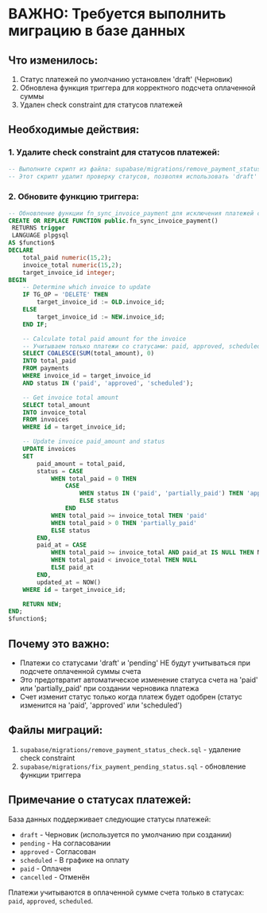 # ВАЖНО: Требуется выполнить миграцию в базе данных

## Что изменилось:
1. Статус платежей по умолчанию установлен 'draft' (Черновик)
2. Обновлена функция триггера для корректного подсчета оплаченной суммы
3. Удален check constraint для статусов платежей

## Необходимые действия:

### 1. Удалите check constraint для статусов платежей:

```sql
-- Выполните скрипт из файла: supabase/migrations/remove_payment_status_check.sql
-- Этот скрипт удалит проверку статусов, позволяя использовать 'draft'
```

### 2. Обновите функцию триггера:

```sql
-- Обновление функции fn_sync_invoice_payment для исключения платежей со статусами 'draft' и 'pending' из подсчета paid_amount
CREATE OR REPLACE FUNCTION public.fn_sync_invoice_payment()
 RETURNS trigger
 LANGUAGE plpgsql
AS $function$
DECLARE
    total_paid numeric(15,2);
    invoice_total numeric(15,2);
    target_invoice_id integer;
BEGIN
    -- Determine which invoice to update
    IF TG_OP = 'DELETE' THEN
        target_invoice_id := OLD.invoice_id;
    ELSE
        target_invoice_id := NEW.invoice_id;
    END IF;

    -- Calculate total paid amount for the invoice
    -- Учитываем только платежи со статусами: paid, approved, scheduled
    SELECT COALESCE(SUM(total_amount), 0)
    INTO total_paid
    FROM payments
    WHERE invoice_id = target_invoice_id
    AND status IN ('paid', 'approved', 'scheduled');

    -- Get invoice total amount
    SELECT total_amount
    INTO invoice_total
    FROM invoices
    WHERE id = target_invoice_id;

    -- Update invoice paid_amount and status
    UPDATE invoices
    SET
        paid_amount = total_paid,
        status = CASE
            WHEN total_paid = 0 THEN
                CASE
                    WHEN status IN ('paid', 'partially_paid') THEN 'approved'
                    ELSE status
                END
            WHEN total_paid >= invoice_total THEN 'paid'
            WHEN total_paid > 0 THEN 'partially_paid'
            ELSE status
        END,
        paid_at = CASE
            WHEN total_paid >= invoice_total AND paid_at IS NULL THEN NOW()
            WHEN total_paid < invoice_total THEN NULL
            ELSE paid_at
        END,
        updated_at = NOW()
    WHERE id = target_invoice_id;

    RETURN NEW;
END;
$function$;
```

## Почему это важно:
- Платежи со статусами 'draft' и 'pending' НЕ будут учитываться при подсчете оплаченной суммы счета
- Это предотвратит автоматическое изменение статуса счета на 'paid' или 'partially_paid' при создании черновика платежа
- Счет изменит статус только когда платеж будет одобрен (статус изменится на 'paid', 'approved' или 'scheduled')

## Файлы миграций:
1. `supabase/migrations/remove_payment_status_check.sql` - удаление check constraint
2. `supabase/migrations/fix_payment_pending_status.sql` - обновление функции триггера

## Примечание о статусах платежей:
База данных поддерживает следующие статусы платежей:
- `draft` - Черновик (используется по умолчанию при создании)
- `pending` - На согласовании
- `approved` - Согласован
- `scheduled` - В графике на оплату
- `paid` - Оплачен
- `cancelled` - Отменён

Платежи учитываются в оплаченной сумме счета только в статусах: `paid`, `approved`, `scheduled`.